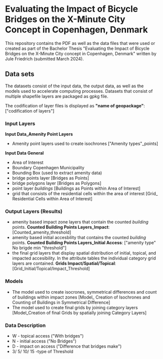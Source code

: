 # Evaluating the Impact of Bicycle Bridges on the X-Minute City Concept in Copenhagen, Denmark

This repository contains the PDF as well as the data files that were used or created as part of the Bachelor Thesis "Evaluating the Impact of Bicycle Bridges on the X-Minute City concept in Copenhagen, Denmark" written by Jule Friedrich (submitted March 2024).

## Data sets
The datasets consist of the input data, the output data, as well as the models used to accelerate computing processes.
Datasets that consist of multiple shapefile layers are packaged as gpkg file.

The codification of layer files is displayed as **"name of geopackage"**: ["codification of layers"]

### Input Layers
**Input Data_Amenity Point Layers**
- Amenity point layers used to create isochrones ["Amenity types"_points]
  
**Input Data General**
- Area of Interest
- Boundary Copenhagen Municipality
- Bounding Box (used to extract amenity data)
- bridge points layer [Bridges as Points]
- bridge polygons layer [Bridges as Polygons]
- point layer _buildings_ [Buildings as Points within Area of Interest]
- grid that consists of the residential cells within the area of interest [Grid_ Residential Cells within Area of Interest]
  
### Output Layers (Results)
- amenity based impact zone layers that contain the counted _building_ points.  **Counted Building Points Layers_Impact**: [Counted_amenity_threshold]
- amenity based initial accesbility that contains the counted _building_ points. **Counted Building Points Layers_Initial Access**: ["amenity type" No brigde min "threshold"]
- the final grid layers that display spatial distribution of initial, topical, and impacted accesibility. In the attribute tables the individual category grid layers are contained. **Grids Impact/Spatial/Topical**: [Grid_Initial/Topical/Impact_Threshold]

### Models
- The model used to create isocrones, symmetrical differences and count of buildings within impact zones [Model_ Creation of Isochrones and Counting of Buildings in Symmetrical Difference]
- The model used to create final grids by joining category layers [Model_Creation of final Grids by spatially joining Category Layers]


### Data Description
- W - topical access ("With bridges")
- N - initial access ("No Bridges")
- D - impact on access ("Difference that bridges make")
- 3/ 5/ 10/ 15 -type of Threshold 

